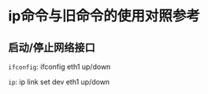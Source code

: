 # ip命令与旧命令的使用对照参考

## 启动/停止网络接口

`ifconfig`: ifconfig eth1 up/down

`ip`: ip link set dev eth1 up/down